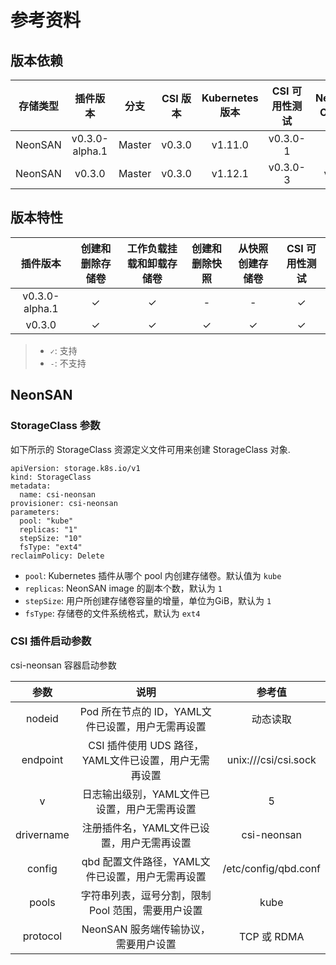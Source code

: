 # 参考资料

## 版本依赖

| 存储类型| 插件版本 | 分支| CSI 版本 | Kubernetes 版本 | CSI 可用性测试 | NeonSAN CLI 版本|
|:---:|:---:|:---:|:---:|:---:|:---:|:---:|
|NeonSAN|v0.3.0-alpha.1|Master| v0.3.0| v1.11.0|v0.3.0-1 | dev  |
|NeonSAN|v0.3.0|Master|v0.3.0|v1.12.1|v0.3.0-3| v1.2.0|

## 版本特性

| 插件版本  | 创建和删除存储卷  | 工作负载挂载和卸载存储卷 | 创建和删除快照 | 从快照创建存储卷 | CSI 可用性测试 |
|:---:|:---:|:-------------------------:|:----------:|:---------:|:--------:|
| v0.3.0-alpha.1|✓|✓|-|-|✓|
| v0.3.0|✓|✓|✓|✓|✓|

> - `✓`: 支持
> - `-`: 不支持

## NeonSAN

### StorageClass 参数

如下所示的 StorageClass 资源定义文件可用来创建 StorageClass 对象.

```
apiVersion: storage.k8s.io/v1
kind: StorageClass
metadata:
  name: csi-neonsan
provisioner: csi-neonsan
parameters:
  pool: "kube"
  replicas: "1"
  stepSize: "10"
  fsType: "ext4"
reclaimPolicy: Delete 
```

- `pool`: Kubernetes 插件从哪个 pool 内创建存储卷。默认值为 `kube`
- `replicas`: NeonSAN image 的副本个数，默认为 `1`
- `stepSize`: 用户所创建存储卷容量的增量，单位为GiB，默认为 `1`
- `fsType`: 存储卷的文件系统格式，默认为 `ext4`

### CSI 插件启动参数

csi-neonsan 容器启动参数

|参数|说明|参考值|
|:---:|:---:|:---:|
|nodeid|Pod 所在节点的 ID，YAML文件已设置，用户无需再设置|动态读取|
|endpoint|CSI 插件使用 UDS 路径，YAML文件已设置，用户无需再设置|unix:///csi/csi.sock|
|v|日志输出级别，YAML文件已设置，用户无需再设置|5|
|drivername|注册插件名，YAML文件已设置，用户无需再设置|csi-neonsan|
|config|qbd 配置文件路径，YAML文件已设置，用户无需再设置|/etc/config/qbd.conf|
|pools|字符串列表，逗号分割，限制 Pool 范围，需要用户设置|kube|
|protocol| NeonSAN 服务端传输协议，需要用户设置 |TCP 或 RDMA|
